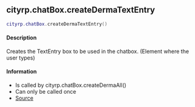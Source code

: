 
## cityrp.chatBox.createDermaTextEntry

```lua
cityrp.chatBox.createDermaTextEntry()
```

#### Description
Creates the TextEntry box to be used in the chatbox. (Element where the user types)

#### Information
* Is called by cityrp.chatBox.createDermaAll()
* Can only be called once
* [Source](https://app.assembla.com/spaces/roleplaygamemode/subversion/source/HEAD/gamemode/core/libraries/cl_chatbox.lua#ln287)
